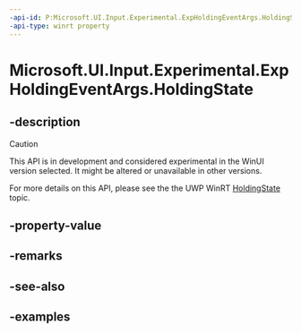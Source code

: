 ```yaml
---
-api-id: P:Microsoft.UI.Input.Experimental.ExpHoldingEventArgs.HoldingState
-api-type: winrt property
---
```


# Microsoft.UI.Input.Experimental.ExpHoldingEventArgs.HoldingState

<!--
public Windows.UI.Input.HoldingState HoldingState { get; }
-->

## -description

> [!CAUTION]
> This API is in development and considered experimental in the WinUI version selected. It might be altered or unavailable in other versions.

For more details on this API, please see the the UWP WinRT [HoldingState](/uwp/api/windows.ui.input.holdingeventargs.holdingstate) topic.

## -property-value

## -remarks

## -see-also

## -examples
